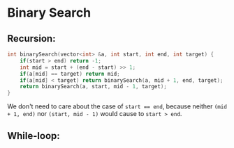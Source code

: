 # Binary Search

## Recursion:
```cpp
int binarySearch(vector<int> &a, int start, int end, int target) {
    if(start > end) return -1;
    int mid = start + (end - start) >> 1;
    if(a[mid] == target) return mid;
    if(a[mid] < target) return binarySearch(a, mid + 1, end, target);
    return binarySearch(a, start, mid - 1, target);
}
```
We don't need to care about the case of `start == end`, because neither `(mid + 1, end)` nor `(start, mid - 1)` would cause to `start > end`.

## While-loop:
